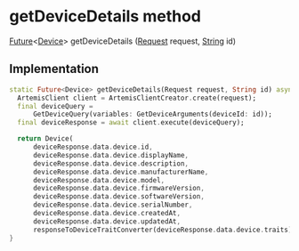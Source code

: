


# getDeviceDetails method








[Future](https://api.flutter.dev/flutter/dart-async/Future-class.html)&lt;[Device](../../repository_devices_devices_repository/Device-class.md)> getDeviceDetails
([Request](../../request_request/Request-class.md) request, [String](https://api.flutter.dev/flutter/dart-core/String-class.html) id)








## Implementation

```dart
static Future<Device> getDeviceDetails(Request request, String id) async {
  ArtemisClient client = ArtemisClientCreator.create(request);
  final deviceQuery =
      GetDeviceQuery(variables: GetDeviceArguments(deviceId: id));
  final deviceResponse = await client.execute(deviceQuery);

  return Device(
      deviceResponse.data.device.id,
      deviceResponse.data.device.displayName,
      deviceResponse.data.device.description,
      deviceResponse.data.device.manufacturerName,
      deviceResponse.data.device.model,
      deviceResponse.data.device.firmwareVersion,
      deviceResponse.data.device.softwareVersion,
      deviceResponse.data.device.serialNumber,
      deviceResponse.data.device.createdAt,
      deviceResponse.data.device.updatedAt,
      responseToDeviceTraitConverter(deviceResponse.data.device.traits));
}
```







